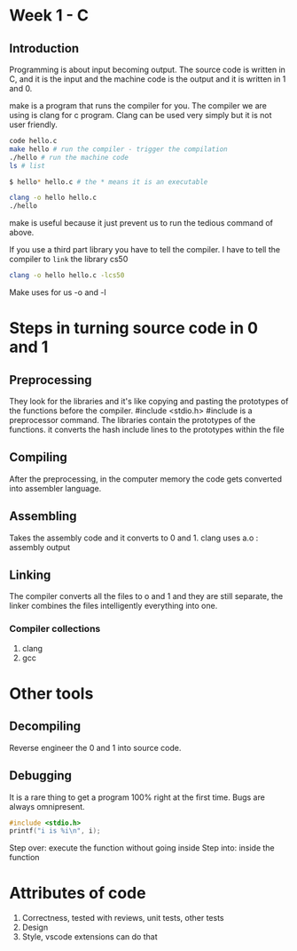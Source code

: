 # Week 1 - C
## Introduction
Programming is about input becoming output.
The source code is written in C, and it is the input and the machine code is the output and it is written in 1 and 0. 

make is a program that runs the compiler for you. The compiler we are using is clang for c program. Clang can be used very simply but it is not user friendly. 
```sh
code hello.c
make hello # run the compiler - trigger the compilation
./hello # run the machine code       
ls # list

$ hello* hello.c # the * means it is an executable
```

```sh
clang -o hello hello.c
./hello
```

make is useful because it just prevent us to run the tedious command of above.

If you use a third part library you have to tell the compiler. I have to tell the compiler to `link` the library cs50

```sh
clang -o hello hello.c -lcs50

```

Make uses for us -o and -l 

# Steps in turning source code in 0 and 1
## Preprocessing
They look for the libraries and it's like copying and pasting the prototypes of the functions before the compiler. 
#include <stdio.h>
#include is a preprocessor command. The libraries contain the prototypes of the functions.
it converts the hash include lines to the prototypes within the file
## Compiling
After the preprocessing, in the computer memory the code gets converted into assembler language.
## Assembling
Takes the assembly code and it converts to 0 and 1.
clang uses a.o : assembly output
## Linking
The compiler converts all the files to o and 1 and they are still separate, the linker combines the files intelligently everything into one. 

### Compiler collections
1. clang
1. gcc

# Other tools
## Decompiling
Reverse engineer the 0 and 1 into source code. 

## Debugging
It is a rare thing to get a program 100% right at the first time. Bugs are always omnipresent.

```c
#include <stdio.h>
printf("i is %i\n", i);
```

Step over: execute the function without going inside
Step into: inside the function

# Attributes of code
1. Correctness, tested with reviews, unit tests, other tests
1. Design
1. Style, vscode extensions can do that

